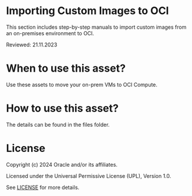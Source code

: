 # Importing Custom Images to OCI

This section includes step-by-step manuals to import custom images from an on-premises environment to OCI.

Reviewed: 21.11.2023

# When to use this asset?

Use these assets to move your on-prem VMs to OCI Compute.

# How to use this asset?

The details can be found in the files folder.

# License

Copyright (c) 2024 Oracle and/or its affiliates.

Licensed under the Universal Permissive License (UPL), Version 1.0.

See [LICENSE](https://github.com/oracle-devrel/technology-engineering/blob/main/LICENSE) for more details.

